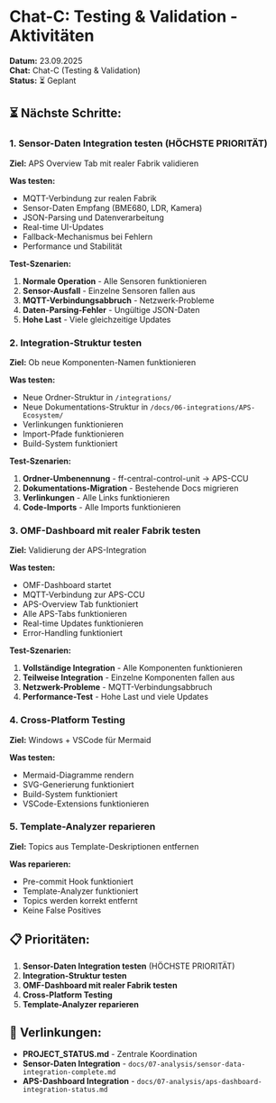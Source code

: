 # Chat-C: Testing & Validation - Aktivitäten

**Datum:** 23.09.2025  
**Chat:** Chat-C (Testing & Validation)  
**Status:** ⏳ Geplant

## ⏳ **Nächste Schritte:**

### **1. Sensor-Daten Integration testen (HÖCHSTE PRIORITÄT)**
**Ziel:** APS Overview Tab mit realer Fabrik validieren

**Was testen:**
- MQTT-Verbindung zur realen Fabrik
- Sensor-Daten Empfang (BME680, LDR, Kamera)
- JSON-Parsing und Datenverarbeitung
- Real-time UI-Updates
- Fallback-Mechanismus bei Fehlern
- Performance und Stabilität

**Test-Szenarien:**
1. **Normale Operation** - Alle Sensoren funktionieren
2. **Sensor-Ausfall** - Einzelne Sensoren fallen aus
3. **MQTT-Verbindungsabbruch** - Netzwerk-Probleme
4. **Daten-Parsing-Fehler** - Ungültige JSON-Daten
5. **Hohe Last** - Viele gleichzeitige Updates

### **2. Integration-Struktur testen**
**Ziel:** Ob neue Komponenten-Namen funktionieren

**Was testen:**
- Neue Ordner-Struktur in `/integrations/`
- Neue Dokumentations-Struktur in `/docs/06-integrations/APS-Ecosystem/`
- Verlinkungen funktionieren
- Import-Pfade funktionieren
- Build-System funktioniert

**Test-Szenarien:**
1. **Ordner-Umbenennung** - ff-central-control-unit → APS-CCU
2. **Dokumentations-Migration** - Bestehende Docs migrieren
3. **Verlinkungen** - Alle Links funktionieren
4. **Code-Imports** - Alle Imports funktionieren

### **3. OMF-Dashboard mit realer Fabrik testen**
**Ziel:** Validierung der APS-Integration

**Was testen:**
- OMF-Dashboard startet
- MQTT-Verbindung zur APS-CCU
- APS-Overview Tab funktioniert
- Alle APS-Tabs funktionieren
- Real-time Updates funktionieren
- Error-Handling funktioniert

**Test-Szenarien:**
1. **Vollständige Integration** - Alle Komponenten funktionieren
2. **Teilweise Integration** - Einzelne Komponenten fallen aus
3. **Netzwerk-Probleme** - MQTT-Verbindungsabbruch
4. **Performance-Test** - Hohe Last und viele Updates

### **4. Cross-Platform Testing**
**Ziel:** Windows + VSCode für Mermaid

**Was testen:**
- Mermaid-Diagramme rendern
- SVG-Generierung funktioniert
- Build-System funktioniert
- VSCode-Extensions funktionieren

### **5. Template-Analyzer reparieren**
**Ziel:** Topics aus Template-Deskriptionen entfernen

**Was reparieren:**
- Pre-commit Hook funktioniert
- Template-Analyzer funktioniert
- Topics werden korrekt entfernt
- Keine False Positives

## 📋 **Prioritäten:**
1. **Sensor-Daten Integration testen** (HÖCHSTE PRIORITÄT)
2. **Integration-Struktur testen**
3. **OMF-Dashboard mit realer Fabrik testen**
4. **Cross-Platform Testing**
5. **Template-Analyzer reparieren**

## 🔗 **Verlinkungen:**
- **PROJECT_STATUS.md** - Zentrale Koordination
- **Sensor-Daten Integration** - `docs/07-analysis/sensor-data-integration-complete.md`
- **APS-Dashboard Integration** - `docs/07-analysis/aps-dashboard-integration-status.md`
